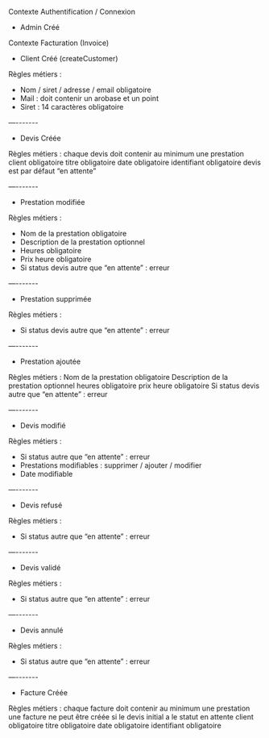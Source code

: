 
Contexte Authentification / Connexion
- Admin Créé


Contexte Facturation (Invoice)
- Client Créé (createCustomer)

Règles métiers :
- Nom / siret / adresse / email  obligatoire
- Mail : doit contenir un arobase et un point
- Siret : 14 caractères obligatoire


—-------


- Devis Créée

Règles métiers :
chaque devis doit contenir au minimum une prestation
client obligatoire
titre obligatoire
date obligatoire
identifiant obligatoire
devis est par défaut “en attente”


—-------


- Prestation modifiée

Règles métiers :
- Nom de la prestation obligatoire
- Description de la prestation optionnel
- Heures obligatoire
- Prix heure obligatoire
- Si status devis autre que “en attente” : erreur

—-------


- Prestation supprimée

Règles métiers :
 - Si status devis autre que “en attente” : erreur


—-------


- Prestation ajoutée

Règles métiers :
Nom de la prestation obligatoire
Description de la prestation optionnel
heures obligatoire
prix heure obligatoire
 Si status devis autre que “en attente” : erreur

—-------

- Devis modifié

Règles métiers :
- Si status autre que “en attente” : erreur
- Prestations modifiables : supprimer / ajouter / modifier
- Date modifiable

—-------


- Devis refusé

Règles métiers :
 - Si status autre que “en attente” : erreur

—-------

- Devis validé

Règles métiers :
 - Si status autre que “en attente” : erreur

—-------

- Devis annulé

Règles métiers :
 - Si status autre que “en attente” : erreur


—-------


- Facture Créée

Règles métiers :
chaque facture doit contenir au minimum une prestation
une facture ne peut être créée si le devis initial a le statut en attente
client obligatoire
titre obligatoire
date obligatoire
identifiant obligatoire
